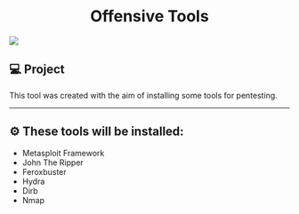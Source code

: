 <h1 align="center">
  Offensive Tools
</h1>
<img align="center" src="https://i.imgur.com/9XewLwL.png"/>

<br>

## 💻 Project

This tool was created with the aim of installing some tools for pentesting.

---


## &#9881; These tools will be installed:

- Metasploit Framework
- John The Ripper
- Feroxbuster
- Hydra
- Dirb
- Nmap
